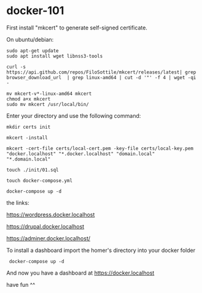 # docker-101

First install "mkcert" to generate self-signed certificate.

On ubuntu/debian:
```
sudo apt-get update
sudo apt install wget libnss3-tools

curl -s https://api.github.com/repos/FiloSottile/mkcert/releases/latest| grep browser_download_url  | grep linux-amd64 | cut -d '"' -f 4 | wget -qi -

mv mkcert-v*-linux-amd64 mkcert
chmod a+x mkcert
sudo mv mkcert /usr/local/bin/
```

Enter your directory and use the following command:
```
mkdir certs init

mkcert -install
  
mkcert -cert-file certs/local-cert.pem -key-file certs/local-key.pem "docker.localhost" "*.docker.localhost" "domain.local" "*.domain.local"

touch ./init/01.sql

touch docker-compose.yml

docker-compose up -d 
```
the links:
  
https://wordpress.docker.localhost

https://drupal.docker.localhost

https://adminer.docker.localhost/ 

To install a dashboard import the homer's directory into your docker folder
```
 docker-compose up -d 
```  
 And now you have a dashboard at https://docker.localhost 
  
have fun ^^
